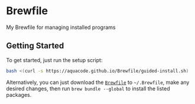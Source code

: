# Brewfile
My Brewfile for managing installed programs

## Getting Started

To get started, just run the setup script:

```bash
bash <(curl -s https://aquacode.github.io/Brewfile/guided-install.sh)
```


Alternatively, you can just download the [`Brewfile`](https://raw.githubusercontent.com/aquacode/Brewfile/main/guided-install.sh) to `~/.Brewfile`, make any desired changes, then run `brew bundle --global` to install the listed packages.
